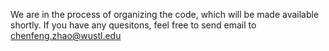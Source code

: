 We are in the process of organizing the code, which will be made available shortly. If you have any quesitons, feel free to send email to chenfeng.zhao@wustl.edu

